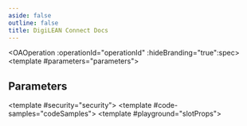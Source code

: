 ```yaml
---
aside: false
outline: false
title: DigiLEAN Connect Docs
---
```


<script setup lang="ts">
  import { useRoute, useData } from 'vitepress'
  import { useTheme } from "vitepress-openapi/client"
  import OAParametersOverride from "../../../components/OAParametersOverride.vue"
  import OATryWithVariablesOverride from "../../../components/OATryWithVariablesOverride.vue"
  import spec from "../../../openApi/OpenApi3.0.v2.json" with { type: "json" }

  const route = useRoute()

  const { isDark } = useData()

  const operationId = route.data.params.operationId

  useTheme({
    requestBody: {
        // Set the default schema view.
        defaultView: 'schema', // schema or contentType
    }
  })


</script>

<!--override and hide stuff-->
<OAOperation :operationId="operationId" :hideBranding="true":spec>
    <template #parameters="parameters">
        <h2>Parameters</h2>
        <OAParametersOverride 
          :operation-id="operationId"
          :parameters="parameters.parameters"
        />
    </template>
    <template #security="security">
    </template>
    <template #code-samples="codeSamples">
    </template>
    <template #playground="slotProps">
        <OATryWithVariablesOverride 
          v-bind="{...slotProps, isDark}"
        />
    </template>
</OAOperation>
